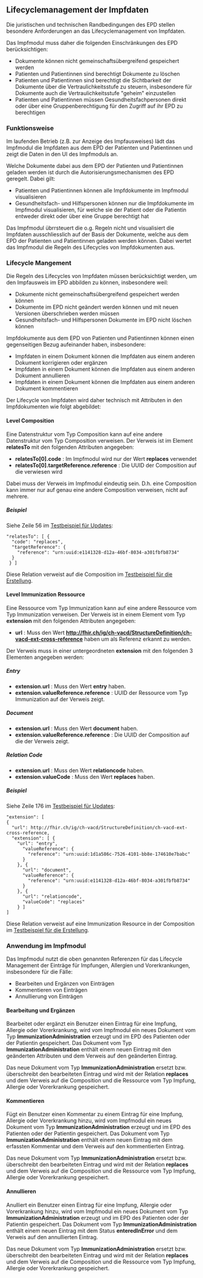 ## Lifecyclemanagement der Impfdaten

Die juristischen und technischen Randbedingungen des EPD stellen besondere
Anforderungen an das Lifecyclemanagement von Impfdaten.

Das Impfmodul muss daher die folgenden Einschränkungen des EPD berücksichtigen:
- Dokumente können nicht gemeinschaftsübergreifend gespeichert werden
- Patienten und Patientinnen sind berechtigt Dokumente zu löschen
- Patienten und Patientinnen sind berechtigt die Sichtbarkeit der Dokumente
über die Vertraulichkeitsstufe zu steuern, insbesondere für Dokumente auch die
Vertraulichkeitsstufe "geheim" einzustellen
- Patienten und Patientinnen müssen Gesundheitsfachpersonen direkt oder über
eine Gruppenberechtigung für den Zugriff auf ihr EPD zu berechtigen

### Funktionsweise

Im laufenden Betrieb (z.B. zur Anzeige des Impfausweises) lädt das Impfmodul die
Impfdaten aus dem EPD der Patienten und Patientinnen und zeigt die Daten in den UI
des Impfmoduls an.

Welche Dokumente dabei aus dem EPD der Patienten und Patientinnen geladen werden
ist durch die Autorisierungsmechanismen des EPD geregelt. Dabei gilt:
- Patienten und Patientinnen können alle Impfdokumente im Impfmodul visualisieren
- Gesundheitsfach- und Hilfspersonen können nur die Impfdokumente im Impfmodul
visualisieren, für welche sie der Patient oder die Patientin entweder direkt oder
über eine Gruppe berechtigt hat

Das Impfmodul übrrsteuert die o.g. Regeln nicht und visualisiert die Impfdaten
ausschliesslich auf der Basis der Dokumente, welche aus dem EPD der Patienten und
Patientinnen geladen werden können. Dabei wertet das Impfmodul die Regeln
des Lifecycles von Impfdokumenten aus.

### Lifecycle Mangement

Die Regeln des Lifecycles von Impfdaten müssen berücksichtigt werden, um den
Impfausweis im EPD abbilden zu können, insbesondere weil:
- Dokumente nicht gemeinschaftsübergreifend gespeichert werden können
- Dokumente im EPD nicht geändert werden können und mit neuen Versionen überschrieben werden müssen
- Gesundheitsfach- und Hilfspersonen Dokumente im EPD nicht löschen können

Impfdokumente aus dem EPD von Patienten und Patientinnen können einen gegenseitigen
Bezug aufeinander haben, insbesondere:
- Impfdaten in einem Dokument können die Impfdaten aus einem anderen Dokument
korrigieren oder ergänzen
- Impfdaten in einem Dokument können die Impfdaten aus einem anderen Dokument
annullieren
- Impfdaten in einem Dokument können die Impfdaten aus einem anderen Dokument
kommentieren

Der Lifecycle von Impfdaten wird daher technisch mit Attributen in den Impfdokumenten
wie folgt abgebildet:

#### Level Composition

Eine Datenstruktur vom Typ Composition kann auf eine andere Datenstruktur vom Typ
Composition verweisen. Der Verweis ist im Element **relatesTo** mit den folgenden
Attributen angegeben:

- **relatesTo[0].code** : Im Impfmodul wird nur der Wert **replaces** verwendet
- **relatesTo[0].targetReference.reference** : Die UUID der Composition auf die verwiesen wird

Dabei muss der Verweis im Impfmodul eindeutig sein. D.h. eine Composition kann immer
nur auf genau eine andere Composition verweisen, nicht auf mehrere.  

##### Beispiel

Siehe Zeile 56 im [Testbeispiel für Updates](../Testfiles/lifecycle/Update-f852a5a7-16ea-46a2-9f0b-e1805b3e96b1.json):

```
"relatesTo": [ {
  "code": "replaces",
  "targetReference": {
    "reference": "urn:uuid:e1141328-d12a-46bf-8034-a301fbfb8734"
  }
 } ]
```

Diese Relation verweist auf die Composition im [Testbeispiel für die Erstellung](../Testfiles/lifecycle/Create-6214bb05-3858-480c-aa63-2450dde50e25.json).


#### Level Immunization Ressource

Eine Ressource vom Typ Immunization kann auf eine andere Ressource vom Typ Immunization
verweisen. Der Verweis ist in einem Element vom Typ **extension** mit den folgenden
Attributen angegeben:

- **url** : Muss den Wert **http://fhir.ch/ig/ch-vacd/StructureDefinition/ch-vacd-ext-cross-reference** haben um als Referenz erkannt zu werden.

Der Verweis muss in einer untergeordneten **extension** mit den folgenden 3 Elementen
angegeben werden:

##### Entry

- **extension.url** : Muss den Wert **entry** haben.
- **extension.valueReference.reference** : UUID der Ressource vom Typ Immunization auf der Verweis zeigt.

##### Document

- **extension.url** : Muss den Wert **document** haben.
- **extension.valueReference.reference** : Die UUID der Composition auf die der Verweis zeigt.

##### Relation Code

- **extension.url** : Muss den Wert **relationcode** haben.
- **extension.valueCode** : Muss den Wert **replaces** haben.


##### Beispiel

Siehe Zeile 176 im [Testbeispiel für Updates](../Testfiles/lifecycle/Update-f852a5a7-16ea-46a2-9f0b-e1805b3e96b1.json):

```
"extension": [
{
  "url": http://fhir.ch/ig/ch-vacd/StructureDefinition/ch-vacd-ext-cross-reference,
  "extension": [ {
    "url": "entry",
      "valueReference": {
        "reference": "urn:uuid:1d1a586c-7526-4101-bb8e-174610e7babc"
      }
    }, {
      "url": "document",
      "valueReference": {
        "reference": "urn:uuid:e1141328-d12a-46bf-8034-a301fbfb8734"
      }
    }, {
      "url": "relationcode",
      "valueCode": "replaces"
    } ]
]    
```

Diese Relation verweist auf eine Immunization Resource in der Composition im [Testbeispiel für die Erstellung](../Testfiles/lifecycle/Create-6214bb05-3858-480c-aa63-2450dde50e25.json).


### Anwendung im Impfmodul

Das Impfmodul nutzt die oben genannten Referenzen für das Lifecycle Management der
Einträge für Impfungen, Allergien und Vorerkrankungen, insbesondere für die Fälle:

- Bearbeiten und Ergänzen von Einträgen
- Kommentieren von Einträgen
- Annullierung von Einträgen

#### Bearbeitung und Ergänzen

Bearbeitet oder ergänzt ein Benutzer einen Eintrag für eine Impfung, Allergie oder
Vorerkrankung, wird vom Impfmodul ein neues Dokument vom Typ
**ImmunizationAdministration** erzeugt und im EPD des Patienten oder der Patientin
gespeichert. Das Dokument vom Typ **ImmunizationAdministration** enthält einem
neuen Eintrag mit den geänderten Attributen und dem Verweis auf den geänderten
Eintrag.

Das neue Dokument vom Typ **ImmunizationAdministration** ersetzt bzw. überschreibt
den bearbeiteten Eintrag und wird mit der Relation **replaces** und dem Verweis auf
die Composition und die Ressource vom Typ Impfung, Allergie oder Vorerkrankung
gespeichert.

#### Kommentieren

Fügt ein Benutzer einen Kommentar zu einem Eintrag für eine Impfung, Allergie oder
Vorerkrankung hinzu, wird vom Impfmodul ein neues Dokument vom Typ
**ImmunizationAdministration** erzeugt und im EPD des Patienten oder der Patientin
gespeichert. Das Dokument vom Typ **ImmunizationAdministration** enthält einem
neuen Eintrag mit dem erfassten Kommentar und dem Verweis auf den kommentierten
Eintrag.

Das neue Dokument vom Typ **ImmunizationAdministration** ersetzt bzw. überschreibt
den bearbeiteten Eintrag und wird mit der Relation **replaces** und dem Verweis auf
die Composition und die Ressource vom Typ Impfung, Allergie oder Vorerkrankung
gespeichert.

#### Annullieren

Anulliert ein Benutzer einen Eintrag für eine Impfung, Allergie oder
Vorerkrankung hinzu, wird vom Impfmodul ein neues Dokument vom Typ
**ImmunizationAdministration** erzeugt und im EPD des Patienten oder der Patientin
gespeichert. Das Dokument vom Typ **ImmunizationAdministration** enthält einem
neuen Eintrag mit dem Status **enteredInError** und dem Verweis auf den annullierten
Eintrag.

Das neue Dokument vom Typ **ImmunizationAdministration** ersetzt bzw. überschreibt
den bearbeiteten Eintrag und wird mit der Relation **replaces** und dem Verweis auf
die Composition und die Ressource vom Typ Impfung, Allergie oder Vorerkrankung
gespeichert.
